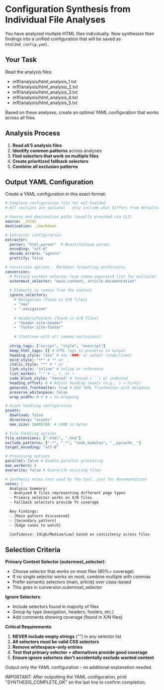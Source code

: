 # Configuration Synthesis from Individual File Analyses

You have analyzed multiple HTML files individually. Now synthesize their
findings into a unified configuration that will be saved as
`html2md_config.yaml`.

## Your Task

Read the analysis files:

- m1f/analysis/html_analysis_1.txt
- m1f/analysis/html_analysis_2.txt
- m1f/analysis/html_analysis_3.txt
- m1f/analysis/html_analysis_4.txt
- m1f/analysis/html_analysis_5.txt

Based on these analyses, create an optimal YAML configuration that works across
all files.

## Analysis Process

1. **Read all 5 analysis files**
2. **Identify common patterns** across analyses
3. **Find selectors that work on multiple files**
4. **Create prioritized fallback selectors**
5. **Combine all exclusion patterns**

## Output YAML Configuration

Create a YAML configuration in this exact format:

````yaml
# Complete configuration file for m1f-html2md
# All sections are optional - only include what differs from defaults

# Source and destination paths (usually provided via CLI)
source: ./html
destination: ./markdown

# Extractor configuration
extractor:
  parser: "html.parser"  # BeautifulSoup parser
  encoding: "utf-8"
  decode_errors: "ignore"
  prettify: false

# Conversion options - Markdown formatting preferences
conversion:
  # Primary content selector (use comma-separated list for multiple)
  outermost_selector: "main.content, article.documentation"
  
  # Elements to remove from the content
  ignore_selectors:
    # Navigation (found in X/N files)
    - "nav"
    - ".navigation"
    
    # Headers/Footers (found in X/N files)
    - "header.site-header"
    - "footer.site-footer"
    
    # [Continue with all common exclusions]
  
  strip_tags: ["script", "style", "noscript"]
  keep_html_tags: [] # HTML tags to preserve in output
  heading_style: "atx" # atx (###) or setext (underlines)
  bold_style: "**" # ** or __
  italic_style: "*" # * or _
  link_style: "inline" # inline or reference
  list_marker: "-" # -, *, or +
  code_block_style: "fenced" # fenced (```) or indented
  heading_offset: 0 # Adjust heading levels (e.g., 1 = h1→h2)
  generate_frontmatter: true # Add YAML frontmatter with metadata
  preserve_whitespace: false
  wrap_width: 0 # 0 = no wrapping

# Asset handling configuration
assets:
  download: false
  directory: "assets"
  max_size: 10485760  # 10MB in bytes

# File handling options
file_extensions: [".html", ".htm"]
exclude_patterns: [".*", "_*", "node_modules", "__pycache__"]
target_encoding: "utf-8"

# Processing options
parallel: false # Enable parallel processing
max_workers: 4
overwrite: false # Overwrite existing files

# Synthesis notes (not used by the tool, just for documentation)
notes: |
  Analysis Summary:
  - Analyzed N files representing different page types
  - Primary selector works on X/N files
  - Fallback selectors provide Y% coverage

  Key Findings:
  - [Main pattern discovered]
  - [Secondary pattern]
  - [Edge cases to watch]

  Confidence: [High/Medium/Low] based on consistency across files
````

## Selection Criteria

**Primary Content Selector (outermost_selector)**:

- Choose selector that works on most files (80%+ coverage)
- If no single selector works on most, combine multiple with commas
- Prefer semantic selectors (main, article) over class-based
- This goes in conversion.outermost_selector

**Ignore Selectors**:

- Include selectors found in majority of files
- Group by type (navigation, headers, footers, etc.)
- Add comments showing coverage (found in X/N files)

**Critical Requirements**:

1. **NEVER include empty strings** ("") in any selector list
2. **All selectors must be valid CSS selectors**
3. **Remove whitespace-only entries**
4. **Test that primary selector + alternatives provide good coverage**
5. **Ensure ignore selectors don't accidentally exclude wanted content**

Output only the YAML configuration - no additional explanation needed.

IMPORTANT: After outputting the YAML configuration, print
"SYNTHESIS_COMPLETE_OK" on the last line to confirm completion.
